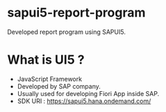 # sapui5-report-program
Developed report program using SAPUI5.

# What is UI5 ?
* JavaScript Framework
* Developed by SAP company.
* Usually used for developing Fiori App inside SAP.
* SDK URI : https://sapui5.hana.ondemand.com/
